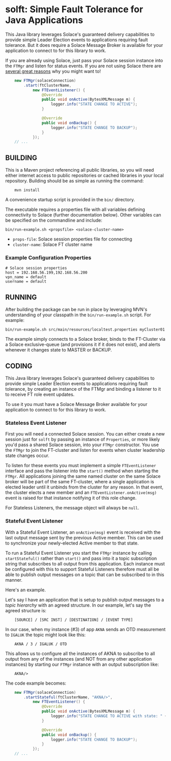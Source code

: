 # solft: Simple Fault Tolerance for Java Applications

This Java library leverages Solace's guaranteed delivery capabilities to provide simple 
Leader Election events to applications requiring fault tolerance. But it does require 
a Solace Message Broker is available for your application to connect to for this library to work.

If you are already using Solace, just pass your Solace session instance into the 
`FTMgr` and listen for status events. If you are not using Solace there are [several 
great reasons](https://solace.com/) why you might want to!

```java
    new FTMgr(solaceConnection)
        .start(ftClusterName,
            new FTEventListener() {
                @Override
                public void onActive(BytesXMLMessage m) {
                    logger.info("STATE CHANGE TO ACTIVE");
                }

                @Override
                public void onBackup() {
                    logger.info("STATE CHANGE TO BACKUP");
                }
            });
    // ...
```
## BUILDING

This is a Maven project referencing all public libraries, so you will need
either internet access to public repositories or cached libraries in your
local repository. Building should be as simple as running the command:

        mvn install

A convenience startup script is provided in the `bin/` directory.

The executable requires a properties file with all variables defining connectivity
to Solace (further documentation below). Other variables can be
specified on the commandline and include:

`bin/run-example.sh <propsfile> <solace-cluster-name> `
- `props-file`: Solace session properties file for connecting
- `cluster-name`: Solace FT cluster name


### Example Configuration Properties

```
# Solace session properties
host = 192.168.56.199,192.168.56.200
vpn_name = default
username = default
```

## RUNNING

After building the package can be run in place by leveraging MVN's understanding
of your classpath in the `bin/run-example.sh` script. For example:

`bin/run-example.sh src/main/resources/localtest.properties myCluster01`
        
The example simply connects to a Solace broker, binds to the FT-Cluster via a Solace exclusive-queue 
(and provisions it if it does not exist), and alerts whenever it changes state to MASTER or BACKUP.

## CODING

This Java library leverages Solace's guaranteed delivery capabilities to provide simple Leader Election events to applications requiring fault tolerance, by creating an instance of the FTMgr and binding a listener to it to receive FT role event updates.

To use it you must have a Solace Message Broker available for your application to connect to for this library to work. 

### Stateless Event Listener
 
First you will need a connected Solace session. You can either create a new session just for `solft` by passing an 
instance of `Properties`, or more likely you'd pass a shared Solace session, into your `FTMgr` constructor. 
You use the `FTMgr` to join the FT-cluster and listen for events when cluster leadership state changes occur.

To listen for these events you must implement a simple `FTEventListener` interface and pass the listener into 
the `start()` method when starting the `FTMgr`. All applications joining the same named cluster on the same 
Solace broker will be part of the same FT-cluster, where a single application is elected leader until it unbinds 
from the cluster for any reason. In that event, the cluster elects a new member and an `FTEventListener.onActive(msg)` 
event is raised for that instance notifying it of this role change.

For Stateless Listeners, the message object will always be `null`.

### Stateful Event Listener

With a Stateful Event Listener, an `onActive(msg)` event is received with the last output message sent by the previous 
Active member. This can be used to synchronize your newly-elected Active member to that state.

To run a Stateful Event Listener you start the `FTMgr` instance by calling `startStateful()` rather than `start()` and 
pass into it a topic subscription string that subscribes to all output from this application. Each instance must 
be configured with this to support Stateful Listeners therefore must all be able to publish output messages on a 
topic that can be subscribed to in this manner.

Here's an example.

Let's say I have an application that is setup to publish output messages to a _topic hierarchy_ with an 
agreed structure. In our example, let's say the agreed structure is:

        [SOURCE] / [SRC INST] / [DESTINATION] / [EVENT TYPE]

In our case, when my instance (#3) of app `AKNA` sends an OTD measurement to `IGALUK` the topic might look like this:

        AKNA / 3 / IGALUK / OTD

This allows us to configure all the instances of AKNA to subscribe to all output from any of the instances (and NOT 
from any other application instances) by starting our `FTMgr` instance with an output subscription like:

        AKNA/>

The code example becomes:

```java
    new FTMgr(solaceConnection)
        .startStateful(ftClusterName, "AKNA/>",
            new FTEventListener() {
                @Override
                public void onActive(BytesXMLMessage m) {
                    logger.info("STATE CHANGE TO ACTIVE with state: " + m.dump());
                }

                @Override
                public void onBackup() {
                    logger.info("STATE CHANGE TO BACKUP");
                }
            });
    // ...
```
